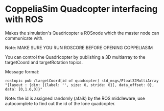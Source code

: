 # CoppeliaSim Quadcopter interfacing with ROS

Makes the simulation's Quadricopter a ROSnode which the master node can communicate with.

Note: MAKE SURE YOU RUN ROSCORE BEFORE OPENING COPPELIASIM

You can control the Quadricopter by publishing a 3D multiarray to the targetCoord and targetRotation topics.

Message format:

`rostopic pub /targetCoord[id of quadcopter] std_msgs/Float32MultiArray "{layout : {dim: [{label: '', size: 0, stride: 0}], data_offset: 0}, data: [0,1.6,0]}"`

Note: the id is assigned randomly (afaik) by the ROS middleware, use autocomplete to find out the id of the lone quadcopter.
